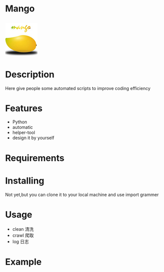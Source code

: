 # Mango
![logo](image/logo.jpg)
---
# Description
Here give people some automated scripts to improve coding efficiency

# Features
- Python
- automatic
- helper-tool
- design it by yourself

# Requirements


# Installing
Not yet,but you can clone it to your local machine and use import grammer 

# Usage
- clean 清洗
- crawl 爬取
- log 日志

# Example

